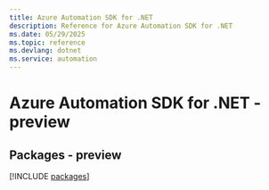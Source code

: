 ```yaml
---
title: Azure Automation SDK for .NET
description: Reference for Azure Automation SDK for .NET
ms.date: 05/29/2025
ms.topic: reference
ms.devlang: dotnet
ms.service: automation
---
```

# Azure Automation SDK for .NET - preview
## Packages - preview
[!INCLUDE [packages](automation-index.md)]